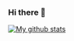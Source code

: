 ### Hi there 👋

<!--
**Tim-eyes/Tim-eyes** is a ✨ _special_ ✨ repository because its `README.md` (this file) appears on your GitHub profile.

Here are some ideas to get you started:

- 🔭 I’m currently working on ...
- 🌱 I’m currently learning ...
- 👯 I’m looking to collaborate on ...
- 🤔 I’m looking for help with ...
- 💬 Ask me about ...
- 📫 How to reach me: ...
- 😄 Pronouns: ...
- ⚡ Fun fact: ...
-->
[![My github stats](https://github-readme-stats.vercel.app/api?username=Tim-eyes&show_icons=true&theme=radical)](https://github.com/Tim-eyes/github-readme-stats)

<!-- [![Top Langs](https://github-readme-stats.vercel.app/api/top-langs/?username=Tim-eyes&layout=compact&langs_count=10)](https://github.com/Tim-eyes/github-readme-stats) -->
